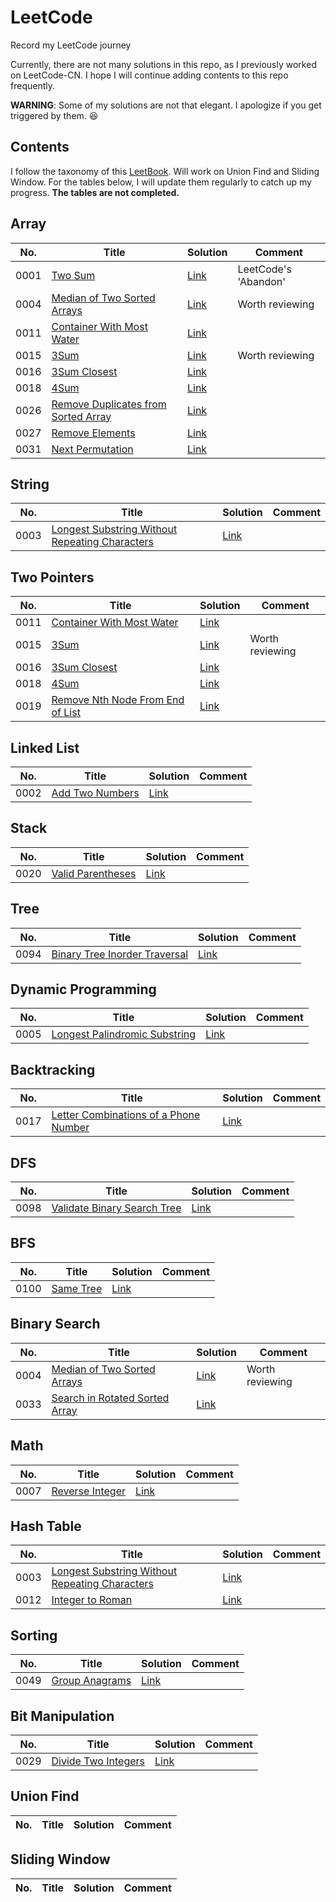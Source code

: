 # LeetCode
Record my LeetCode journey

Currently, there are not many solutions in this repo, as I previously worked on LeetCode-CN. I hope I will continue adding contents to this repo frequently. 

**WARNING**: Some of my solutions are not that elegant. I apologize if you get triggered by them. :satisfied:

## Contents
I follow the taxonomy of this [LeetBook](https://books.halfrost.com/leetcode). Will work on Union Find and Sliding Window. For the tables below, I will update them regularly to catch up my progress. **The tables are not completed.**

## Array
| No. | Title | Solution | Comment |
|---| ----- | ------ | ----- |
| 0001 |[Two Sum](https://leetcode.com/problems/two-sum)|[Link](https://github.com/v0rt3xh/LeetCode/blob/main/Array/twoSum.py)| LeetCode's 'Abandon'|
| 0004 |[Median of Two Sorted Arrays](https://leetcode.com/problems/median-of-two-sorted-arrays)|[Link](https://github.com/v0rt3xh/LeetCode/blob/main/BinarySearch/MedianArrays.py)| Worth reviewing|
| 0011 |[Container With Most Water](https://leetcode.com/problems/container-with-most-water)|[Link](https://github.com/v0rt3xh/LeetCode/blob/main/Array/waterContainer.py)| |
| 0015 |[3Sum](https://leetcode.com/problems/3sum)|[Link](https://github.com/v0rt3xh/LeetCode/blob/main/Sorting/3SUM.py)| Worth reviewing|
| 0016 |[3Sum Closest](https://leetcode.com/problems/3sum-closest)|[Link](https://github.com/v0rt3xh/LeetCode/blob/main/Pointers/3SUMclose.py)| |
| 0018 |[4Sum](https://leetcode.com/problems/4sum)|[Link](https://github.com/v0rt3xh/LeetCode/blob/main/Sorting/4SUM.py)| |
| 0026 |[Remove Duplicates from Sorted Array](https://leetcode.com/problems/remove-duplicates-from-sorted-array)|[Link](https://github.com/v0rt3xh/LeetCode/blob/main/Array/removeDup.py)| |
| 0027 |[Remove Elements](https://leetcode.com/problems/remove-element)|[Link](https://github.com/v0rt3xh/LeetCode/blob/main/Pointers/removeElement.py)| |
| 0031 |[Next Permutation](https://leetcode.com/problems/next-permutation)|[Link](https://github.com/v0rt3xh/LeetCode/blob/main/Array/nextPermu.py)| |

## String
| No. | Title | Solution | Comment |
|---| ----- | ------ | ----- |
| 0003 |[Longest Substring Without Repeating Characters](https://leetcode.com/problems/longest-substring-without-repeating-characters)|[Link](https://github.com/v0rt3xh/LeetCode/blob/main/String/LongSubStr.py)| |

## Two Pointers
| No. | Title | Solution | Comment |
|---| ----- | ------ | ----- |
| 0011 |[Container With Most Water](https://leetcode.com/problems/container-with-most-water)|[Link](https://github.com/v0rt3xh/LeetCode/blob/main/Array/waterContainer.py)| |
| 0015 |[3Sum](https://leetcode.com/problems/3sum)|[Link](https://github.com/v0rt3xh/LeetCode/blob/main/Sorting/3SUM.py)| Worth reviewing|
| 0016 |[3Sum Closest](https://leetcode.com/problems/3sum-closest)|[Link](https://github.com/v0rt3xh/LeetCode/blob/main/Pointers/3SUMclose.py)| |
| 0018 |[4Sum](https://leetcode.com/problems/4sum)|[Link](https://github.com/v0rt3xh/LeetCode/blob/main/Sorting/4SUM.py)| |
| 0019 |[Remove Nth Node From End of List](https://leetcode.com/problems/remove-nth-node-from-end-of-list)|[Link](https://github.com/v0rt3xh/LeetCode/blob/main/LinkList/removeNthNode.py)| |

## Linked List
| No. | Title | Solution | Comment |
|---| ----- | ------ | ----- |
| 0002 |[Add Two Numbers](https://leetcode.com/problems/add-two-numbers)|[Link](https://github.com/v0rt3xh/LeetCode/blob/main/LinkList/Add2Num.py)| |

## Stack
| No. | Title | Solution | Comment |
|---| ----- | ------ | ----- |
| 0020 |[Valid Parentheses](https://leetcode.com/problems/valid-parentheses)|[Link](https://github.com/v0rt3xh/LeetCode/blob/main/Stack/validParen.py)| |

## Tree
| No. | Title | Solution | Comment |
|---| ----- | ------ | ----- |
| 0094 |[Binary Tree Inorder Traversal](https://leetcode.com/problems/binary-tree-inorder-traversal)|[Link](https://github.com/v0rt3xh/LeetCode/blob/main/Tree/inorderBT.py)| |

## Dynamic Programming
| No. | Title | Solution | Comment |
|---| ----- | ------ | ----- |
| 0005 |[Longest Palindromic Substring](https://leetcode.com/problems/longest-palindromic-substring)|[Link](https://github.com/v0rt3xh/LeetCode/blob/main/DP/LongestPString.py)| |

## Backtracking
| No. | Title | Solution | Comment |
|---| ----- | ------ | ----- |
| 0017 |[Letter Combinations of a Phone Number](https://leetcode.com/problems/letter-combinations-of-a-phone-number)|[Link](https://github.com/v0rt3xh/LeetCode/blob/main/Backtracking/letterComb.py)| |

## DFS
| No. | Title | Solution | Comment |
|---| ----- | ------ | ----- |
| 0098 |[Validate Binary Search Tree](https://leetcode.com/problems/validate-binary-search-tree)|[Link](https://github.com/v0rt3xh/LeetCode/blob/main/DFS/validateBST.py)| |

## BFS
| No. | Title | Solution | Comment |
|---| ----- | ------ | ----- |
| 0100 |[Same Tree](https://leetcode.com/problems/same-tree)|[Link](https://github.com/v0rt3xh/LeetCode/blob/main/BFS/sameTree.py)| |

## Binary Search
| No. | Title | Solution | Comment |
|---| ----- | ------ | ----- |
| 0004 |[Median of Two Sorted Arrays](https://leetcode.com/problems/median-of-two-sorted-arrays)|[Link](https://github.com/v0rt3xh/LeetCode/blob/main/BinarySearch/MedianArrays.py)| Worth reviewing|
| 0033 |[Search in Rotated Sorted Array](https://leetcode.com/problems/search-in-rotated-sorted-array)|[Link](https://github.com/v0rt3xh/LeetCode/blob/main/BinarySearch/searchRotated.py)| |

## Math
| No. | Title | Solution | Comment |
|---| ----- | ------ | ----- |
| 0007 |[Reverse Integer](https://leetcode.com/problems/reverse-integer)|[Link](https://github.com/v0rt3xh/LeetCode/blob/main/Math/reverseInt.py)| |

## Hash Table
| No. | Title | Solution | Comment |
|---| ----- | ------ | ----- |
| 0003 |[Longest Substring Without Repeating Characters](https://leetcode.com/problems/longest-substring-without-repeating-characters)|[Link](https://github.com/v0rt3xh/LeetCode/blob/main/String/LongSubStr.py)| |
| 0012 |[Integer to Roman](https://leetcode.com/problems/integer-to-roman)|[Link](https://github.com/v0rt3xh/LeetCode/blob/main/HashTable/int2Roma.py)| |

## Sorting
| No. | Title | Solution | Comment |
|---| ----- | ------ | ----- |
| 0049 |[Group Anagrams](https://leetcode.com/problems/group-anagrams)|[Link](https://github.com/v0rt3xh/LeetCode/blob/main/Sorting/groupAnagram.py)| |

## Bit Manipulation
| No. | Title | Solution | Comment |
|---| ----- | ------ | ----- |
| 0029 |[Divide Two Integers](https://leetcode.com/problems/divide-two-integers)|[Link](https://github.com/v0rt3xh/LeetCode/blob/main/BitOP/divideInts.java)| |

## Union Find
| No. | Title | Solution | Comment |
|---| ----- | ------ | ----- |


## Sliding Window
| No. | Title | Solution | Comment |
|---| ----- | ------ | ----- |
